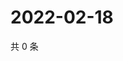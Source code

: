 # 2022-02-18

共 0 条

<!-- BEGIN WEIBO -->
<!-- 最后更新时间 Fri Feb 18 2022 08:38:43 GMT+0800 (China Standard Time) -->

<!-- END WEIBO -->
